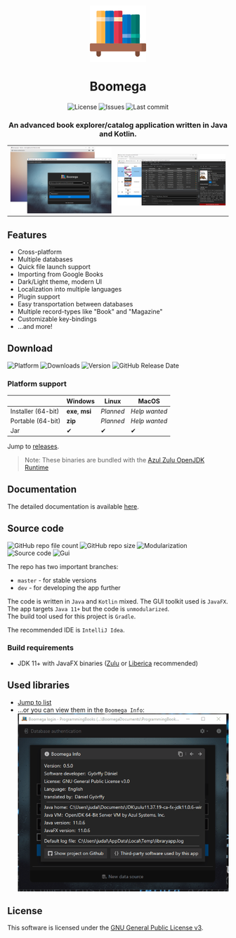<p align="center">
  <img align="center" src="readme/logo.png" alt="Boomega icon">
  <h1 align="center">Boomega</h1>
</p>

<p align="center">
    <img align="center" alt="License" src="https://img.shields.io/github/license/DansoftOwner/Boomega">
    <img align="center" alt="Issues" src="https://img.shields.io/github/issues/DansoftOwner/Boomega">
    <img align="center" alt="Last commit" src="https://img.shields.io/github/last-commit/Dansoftowner/Boomega">
</p>

<h3 align="center">An advanced book explorer/catalog application written in Java and Kotlin.</h3>

<table style="width: 100%; border: none;">
<tr>
<td>
    <img src="readme/login-activity-preview.png">
</td>

<td>
    <img src="readme/main-activity-preview.png">
</td>
</tr>
</table>

## Features
* Cross-platform
* Multiple databases
* Quick file launch support  
* Importing from Google Books
* Dark/Light theme, modern UI
* Localization into multiple languages
* Plugin support
* Easy transportation between databases
* Multiple record-types like "Book" and "Magazine"
* Customizable key-bindings
* ...and more!


## Download
![Platform](https://img.shields.io/badge/platform-windows%20%7C%20macos%20%7C%20linux-lightgrey)
![Downloads](https://img.shields.io/github/downloads/DansoftOwner/Boomega/total)
![Version](https://img.shields.io/github/v/release/DansoftOwner/Boomega)
![GitHub Release Date](https://img.shields.io/github/release-date/Dansoftowner/Boomega)

### Platform support
|                    | Windows           | Linux   | MacOS
| ---                |   ---             | ---     | ---   
| Installer (64-bit) |  **exe**, **msi** | _Planned_ | _Help wanted_
| Portable (64-bit)  |  **zip**          | _Planned_ | _Help wanted_ 
|Jar                 | ✔                 | ✔         | ✔ 

Jump to [releases](https://github.com/Dansoftowner/Boomega/releases).

> Note: These binaries are bundled with the [Azul Zulu OpenJDK Runtime](https://www.azul.com/downloads/zulu-community/?package=jdk) 

## Documentation
<!---
TODO: adding website/docs link
-->
The detailed documentation is available [here]().

## Source code
![GitHub repo file count](https://img.shields.io/github/directory-file-count/Dansoftowner/Boomega)
![GitHub repo size](https://img.shields.io/github/repo-size/Dansoftowner/Boomega)
![Modularization](https://img.shields.io/badge/modularization-unmodularized-red)
![Source code](https://img.shields.io/badge/languages-java%20%7C%20kotlin-orange)
![Gui](https://img.shields.io/badge/gui-javafx-blue)

The repo has two important branches:
* `master` - for stable versions
* `dev` - for developing the app further

The code is written in `Java` and `Kotlin` mixed.
The GUI toolkit used is `JavaFX`.<br>
The app targets `Java 11+` but the code is `unmodularized`.<br>
The build tool used for this project is `Gradle`.

The recommended IDE is `IntelliJ Idea`.

### Build requirements
* JDK 11+ with JavaFX binaries ([Zulu](https://www.azul.com/downloads/zulu-community/?package=jdk-fx) or [Liberica](https://bell-sw.com/pages/libericajdk/) recommended) 

## Used libraries
* [Jump to list](USED_LIBRARIES.md)
* ...or you can view them in the `Boomega Info`:<br>
![viewing third-party libraries in the app](readme/third-party-info.gif)


## License
This software is licensed under the [GNU General Public License v3](https://en.wikipedia.org/wiki/GNU_General_Public_License).